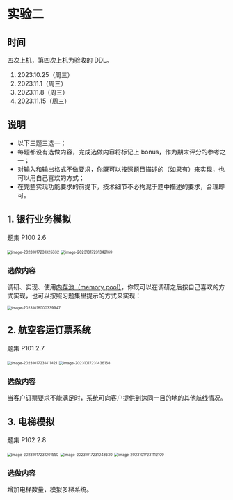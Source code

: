 # 实验二

## 时间

四次上机，第四次上机为验收的 DDL。

1. 2023.10.25（周三）
2. 2023.11.1（周三）
3. 2023.11.8（周三）
4. 2023.11.15（周三）

## 说明

- 以下三题三选一；
- 每题都设有选做内容，完成选做内容将标记上 bonus，作为期末评分的参考之一；
- 对输入和输出格式不做要求，你既可以按照题目描述的（如果有）来实现，也可以用自己喜欢的方式；
- 在完整实现功能要求的前提下，技术细节不必拘泥于题中描述的要求，合理即可。

## 1. 银行业务模拟

题集 P100 2.6

<img src="images/image-20231017231325332.png" alt="image-20231017231325332" style="zoom:60%;" />

<img src="images/image-20231017231342169.png" alt="image-20231017231342169" style="zoom:60%;" />

### 选做内容

调研、实现、使用[内存池（memory pool）](https://en.wikipedia.org/wiki/Memory_pool)，你既可以在调研之后按自己喜欢的方式实现，也可以按照习题集里提示的方式来实现：

<img src="images/image-20231018000339947.png" alt="image-20231018000339947" style="zoom:60%;" />

## 2. 航空客运订票系统

题集 P101 2.7

<img src="images/image-20231017231411421.png" alt="image-20231017231411421" style="zoom:60%;" />

<img src="images/image-20231017231436168.png" alt="image-20231017231436168" style="zoom:60%;" />

### 选做内容

当客户订票要求不能满足时，系统可向客户提供到达同一目的地的其他航线情况。

## 3. 电梯模拟

题集 P102 2.8

<img src="images/image-20231017231201550.png" alt="image-20231017231201550" style="zoom:60%;" />

<img src="images/image-20231017231048630.png" alt="image-20231017231048630" style="zoom:60%;" />

<img src="images/image-20231017231112109.png" alt="image-20231017231112109" style="zoom:60%;" />

### 选做内容

增加电梯数量，模拟多梯系统。
